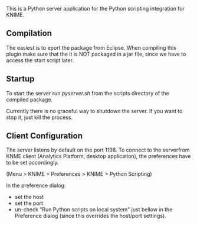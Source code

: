This is a Python server application for the Python scripting integration for KNIME.

## Compilation
The easiest is to eport the package from Eclipse. When compiling this plugin make sure that the it is NOT packaged in a jar file, since we have to access the start script later.

## Startup
To start the server run *pyserver.sh* from the scripts directory of the compiled package.

Currently there is no graceful way to shutdown the server. If you want to stop it, just kill the process.

## Client Configuration
The server listens by default on the port 1198.
To connect to the serverfrom KNME client (Analytics Platform, desktop application), the preferences have to be set accordingly. 

(Menu > KNIME > Preferences > KNIME > Python Scripting)

In the preference dialog:

* set the host
* set the port
* un-check  "Run Python scripts on local system" just bellow in the Preference dialog (since this overrides the host/port settings).


